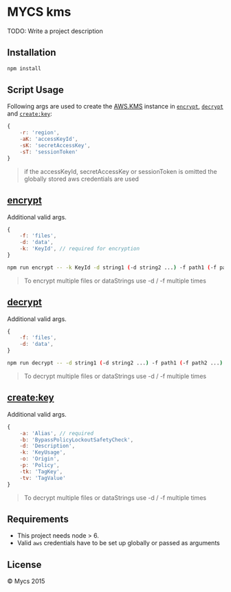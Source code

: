 # MYCS kms

TODO: Write a project description

## Installation

```bash
npm install
```

## Script Usage

Following args are used to create the [AWS.KMS](http://docs.aws.amazon.com/AWSJavaScriptSDK/latest/AWS/KMS.html#constructor-property "AWS.KMS") instance in [`encrypt`](#encrypt), [`decrypt`](#decrypt) and [`create:key`](#createKey):

```javascript
{
    -r: 'region',
    -aK: 'accessKeyId',
    -sK: 'secretAccessKey',
    -sT: 'sessionToken'
}
```

> if the accessKeyId, secretAccessKey or sessionToken is omitted the globally stored aws credentials are used

<a name="encrypt"></a>
## [encrypt](http://docs.aws.amazon.com/AWSJavaScriptSDK/latest/AWS/KMS.html#encrypt-property "encrypt aws docu")

Additional valid args.
```javascript
{
    -f: 'files',
    -d: 'data',
    -k: 'KeyId', // required for encryption
}
```

```bash
npm run encrypt -- -k KeyId -d string1 (-d string2 ...) -f path1 (-f path2 ...)
```

> To encrypt multiple files or dataStrings use -d / -f multiple times

<a name="decrypt"></a>
## [decrypt](http://docs.aws.amazon.com/AWSJavaScriptSDK/latest/AWS/KMS.html#decrypt-property "decrypt aws docu")

Additional valid args.
```javascript
{
    -f: 'files',
    -d: 'data',
}
```

```bash
npm run decrypt -- -d string1 (-d string2 ...) -f path1 (-f path2 ...)
```

> To decrypt multiple files or dataStrings use -d / -f multiple times

<a name="createKey"></a>
## [create:key](http://docs.aws.amazon.com/AWSJavaScriptSDK/latest/AWS/KMS.html#createKey-property "createKey aws docu")

Additional valid args.
```javascript
{
    -a: 'Alias', // required
    -b: 'BypassPolicyLockoutSafetyCheck',
    -d: 'Description',
    -k: 'KeyUsage',
    -o: 'Origin',
    -p: 'Policy',
    -tk: 'TagKey',
    -tv: 'TagValue'
}
```

> To decrypt multiple files or dataStrings use -d / -f multiple times

## Requirements

- This project needs node > 6.
- Valid `aws` credentials have to be set up globally or passed as arguments

## License
© Mycs 2015